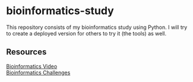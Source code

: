# bioinformatics-study
This repository consists of my bioinformatics study using Python. I will try to create a deployed version for others to try it (the tools) as well.

## Resources
[Bioinformatics Video](https://www.youtube.com/watch?v=3joOQ3A3KBQ&list=PLpSOMAcxEB_jUKMvdl8rHqNiZXFIrtd5G)<br>
[Bioinformatics Challenges](https://rosalind.info/problems/locations/)
